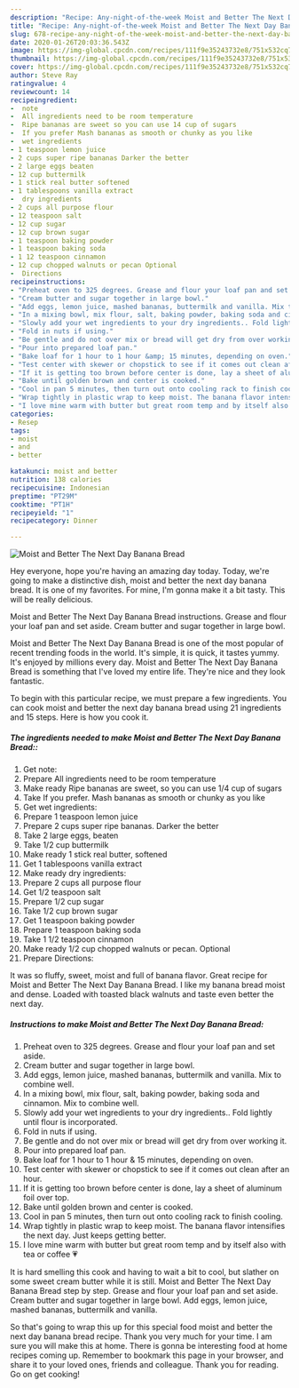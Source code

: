 ```yaml
---
description: "Recipe: Any-night-of-the-week Moist and Better The Next Day Banana Bread"
title: "Recipe: Any-night-of-the-week Moist and Better The Next Day Banana Bread"
slug: 678-recipe-any-night-of-the-week-moist-and-better-the-next-day-banana-bread
date: 2020-01-26T20:03:36.543Z
image: https://img-global.cpcdn.com/recipes/111f9e35243732e8/751x532cq70/moist-and-better-the-next-day-banana-bread-recipe-main-photo.jpg
thumbnail: https://img-global.cpcdn.com/recipes/111f9e35243732e8/751x532cq70/moist-and-better-the-next-day-banana-bread-recipe-main-photo.jpg
cover: https://img-global.cpcdn.com/recipes/111f9e35243732e8/751x532cq70/moist-and-better-the-next-day-banana-bread-recipe-main-photo.jpg
author: Steve Ray
ratingvalue: 4
reviewcount: 14
recipeingredient:
-  note
-  All ingredients need to be room temperature
-  Ripe bananas are sweet so you can use 14 cup of sugars
-  If you prefer Mash bananas as smooth or chunky as you like
-  wet ingredients
- 1 teaspoon lemon juice
- 2 cups super ripe bananas Darker the better
- 2 large eggs beaten
- 12 cup buttermilk
- 1 stick real butter softened
- 1 tablespoons vanilla extract
-  dry ingredients
- 2 cups all purpose flour
- 12 teaspoon salt
- 12 cup sugar
- 12 cup brown sugar
- 1 teaspoon baking powder
- 1 teaspoon baking soda
- 1 12 teaspoon cinnamon
- 12 cup chopped walnuts or pecan Optional
-  Directions
recipeinstructions:
- "Preheat oven to 325 degrees. Grease and flour your loaf pan and set aside."
- "Cream butter and sugar together in large bowl."
- "Add eggs, lemon juice, mashed bananas, buttermilk and vanilla. Mix to combine well."
- "In a mixing bowl, mix flour, salt, baking powder, baking soda and cinnamon. Mix to combine well."
- "Slowly add your wet ingredients to your dry ingredients.. Fold lightly until flour is incorporated."
- "Fold in nuts if using."
- "Be gentle and do not over mix or bread will get dry from over working it."
- "Pour into prepared loaf pan."
- "Bake loaf for 1 hour to 1 hour &amp; 15 minutes, depending on oven."
- "Test center with skewer or chopstick to see if it comes out clean after an hour."
- "If it is getting too brown before center is done, lay a sheet of aluminum foil over top."
- "Bake until golden brown and center is cooked."
- "Cool in pan 5 minutes, then turn out onto cooling rack to finish cooling."
- "Wrap tightly in plastic wrap to keep moist. The banana flavor intensifies the next day. Just keeps getting better."
- "I love mine warm with butter but great room temp and by itself also with tea or coffee 💗"
categories:
- Resep
tags:
- moist
- and
- better

katakunci: moist and better
nutrition: 138 calories
recipecuisine: Indonesian
preptime: "PT29M"
cooktime: "PT1H"
recipeyield: "1"
recipecategory: Dinner

---
```



![Moist and Better The Next Day Banana Bread](https://img-global.cpcdn.com/recipes/111f9e35243732e8/751x532cq70/moist-and-better-the-next-day-banana-bread-recipe-main-photo.jpg)

Hey everyone, hope you're having an amazing day today. Today, we're going to make a distinctive dish, moist and better the next day banana bread. It is one of my favorites. For mine, I'm gonna make it a bit tasty. This will be really delicious.

Moist and Better The Next Day Banana Bread instructions. Grease and flour your loaf pan and set aside. Cream butter and sugar together in large bowl.

Moist and Better The Next Day Banana Bread is one of the most popular of recent trending foods in the world. It's simple, it is quick, it tastes yummy. It's enjoyed by millions every day. Moist and Better The Next Day Banana Bread is something that I've loved my entire life. They're nice and they look fantastic.


To begin with this particular recipe, we must prepare a few ingredients. You can cook moist and better the next day banana bread using 21 ingredients and 15 steps. Here is how you cook it.

##### The ingredients needed to make Moist and Better The Next Day Banana Bread::

1. Get  note:
1. Prepare  All ingredients need to be room temperature
1. Make ready  Ripe bananas are sweet, so you can use 1/4 cup of sugars
1. Take  If you prefer. Mash bananas as smooth or chunky as you like
1. Get  wet ingredients:
1. Prepare 1 teaspoon lemon juice
1. Prepare 2 cups super ripe bananas. Darker the better
1. Take 2 large eggs, beaten
1. Take 1/2 cup buttermilk
1. Make ready 1 stick real butter, softened
1. Get 1 tablespoons vanilla extract
1. Make ready  dry ingredients:
1. Prepare 2 cups all purpose flour
1. Get 1/2 teaspoon salt
1. Prepare 1/2 cup sugar
1. Take 1/2 cup brown sugar
1. Get 1 teaspoon baking powder
1. Prepare 1 teaspoon baking soda
1. Take 1 1/2 teaspoon cinnamon
1. Make ready 1/2 cup chopped walnuts or pecan. Optional
1. Prepare  Directions:


It was so fluffy, sweet, moist and full of banana flavor. Great recipe for Moist and Better The Next Day Banana Bread. I like my banana bread moist and dense. Loaded with toasted black walnuts and taste even better the next day. 

##### Instructions to make Moist and Better The Next Day Banana Bread:

1. Preheat oven to 325 degrees. Grease and flour your loaf pan and set aside.
1. Cream butter and sugar together in large bowl.
1. Add eggs, lemon juice, mashed bananas, buttermilk and vanilla. Mix to combine well.
1. In a mixing bowl, mix flour, salt, baking powder, baking soda and cinnamon. Mix to combine well.
1. Slowly add your wet ingredients to your dry ingredients.. Fold lightly until flour is incorporated.
1. Fold in nuts if using.
1. Be gentle and do not over mix or bread will get dry from over working it.
1. Pour into prepared loaf pan.
1. Bake loaf for 1 hour to 1 hour &amp; 15 minutes, depending on oven.
1. Test center with skewer or chopstick to see if it comes out clean after an hour.
1. If it is getting too brown before center is done, lay a sheet of aluminum foil over top.
1. Bake until golden brown and center is cooked.
1. Cool in pan 5 minutes, then turn out onto cooling rack to finish cooling.
1. Wrap tightly in plastic wrap to keep moist. The banana flavor intensifies the next day. Just keeps getting better.
1. I love mine warm with butter but great room temp and by itself also with tea or coffee 💗


It is hard smelling this cook and having to wait a bit to cool, but slather on some sweet cream butter while it is still. Moist and Better The Next Day Banana Bread step by step. Grease and flour your loaf pan and set aside. Cream butter and sugar together in large bowl. Add eggs, lemon juice, mashed bananas, buttermilk and vanilla. 

So that's going to wrap this up for this special food moist and better the next day banana bread recipe. Thank you very much for your time. I am sure you will make this at home. There is gonna be interesting food at home recipes coming up. Remember to bookmark this page in your browser, and share it to your loved ones, friends and colleague. Thank you for reading. Go on get cooking!
